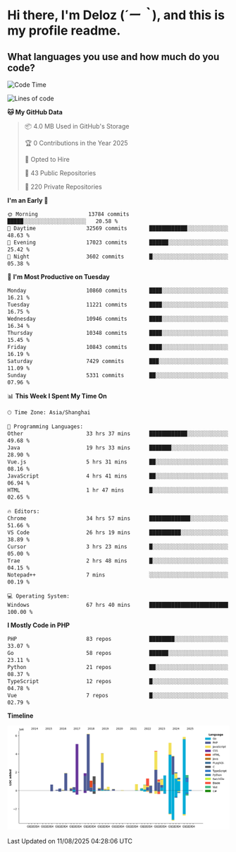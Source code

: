 # **Hi there, I'm Deloz (*´ー｀*), and this is my profile readme.**

## **What languages you use and how much do you code?**

<!--START_SECTION:waka-->
![Code Time](http://img.shields.io/badge/Code%20Time-7%2C107%20hrs%2024%20mins-blue)

![Lines of code](https://img.shields.io/badge/From%20Hello%20World%20I%27ve%20Written-56.2%20million%20lines%20of%20code-blue)

**🐱 My GitHub Data** 

> 📦 4.0 MB Used in GitHub's Storage 
 > 
> 🏆 0 Contributions in the Year 2025
 > 
> 💼 Opted to Hire
 > 
> 📜 43 Public Repositories 
 > 
> 🔑 220 Private Repositories 
 > 
**I'm an Early 🐤** 

```text
🌞 Morning                13784 commits       █████░░░░░░░░░░░░░░░░░░░░   20.58 % 
🌆 Daytime                32569 commits       ████████████░░░░░░░░░░░░░   48.63 % 
🌃 Evening                17023 commits       ██████░░░░░░░░░░░░░░░░░░░   25.42 % 
🌙 Night                  3602 commits        █░░░░░░░░░░░░░░░░░░░░░░░░   05.38 % 
```
📅 **I'm Most Productive on Tuesday** 

```text
Monday                   10860 commits       ████░░░░░░░░░░░░░░░░░░░░░   16.21 % 
Tuesday                  11221 commits       ████░░░░░░░░░░░░░░░░░░░░░   16.75 % 
Wednesday                10946 commits       ████░░░░░░░░░░░░░░░░░░░░░   16.34 % 
Thursday                 10348 commits       ████░░░░░░░░░░░░░░░░░░░░░   15.45 % 
Friday                   10843 commits       ████░░░░░░░░░░░░░░░░░░░░░   16.19 % 
Saturday                 7429 commits        ███░░░░░░░░░░░░░░░░░░░░░░   11.09 % 
Sunday                   5331 commits        ██░░░░░░░░░░░░░░░░░░░░░░░   07.96 % 
```


📊 **This Week I Spent My Time On** 

```text
🕑︎ Time Zone: Asia/Shanghai

💬 Programming Languages: 
Other                    33 hrs 37 mins      ████████████░░░░░░░░░░░░░   49.68 % 
Java                     19 hrs 33 mins      ███████░░░░░░░░░░░░░░░░░░   28.90 % 
Vue.js                   5 hrs 31 mins       ██░░░░░░░░░░░░░░░░░░░░░░░   08.16 % 
JavaScript               4 hrs 41 mins       ██░░░░░░░░░░░░░░░░░░░░░░░   06.94 % 
HTML                     1 hr 47 mins        █░░░░░░░░░░░░░░░░░░░░░░░░   02.65 % 

🔥 Editors: 
Chrome                   34 hrs 57 mins      █████████████░░░░░░░░░░░░   51.66 % 
VS Code                  26 hrs 19 mins      ██████████░░░░░░░░░░░░░░░   38.89 % 
Cursor                   3 hrs 23 mins       █░░░░░░░░░░░░░░░░░░░░░░░░   05.00 % 
Trae                     2 hrs 48 mins       █░░░░░░░░░░░░░░░░░░░░░░░░   04.15 % 
Notepad++                7 mins              ░░░░░░░░░░░░░░░░░░░░░░░░░   00.19 % 

💻 Operating System: 
Windows                  67 hrs 40 mins      █████████████████████████   100.00 % 
```

**I Mostly Code in PHP** 

```text
PHP                      83 repos            ████████░░░░░░░░░░░░░░░░░   33.07 % 
Go                       58 repos            ██████░░░░░░░░░░░░░░░░░░░   23.11 % 
Python                   21 repos            ██░░░░░░░░░░░░░░░░░░░░░░░   08.37 % 
TypeScript               12 repos            █░░░░░░░░░░░░░░░░░░░░░░░░   04.78 % 
Vue                      7 repos             █░░░░░░░░░░░░░░░░░░░░░░░░   02.79 % 
```



**Timeline**

![Lines of Code chart](https://raw.githubusercontent.com/deloz/deloz/main/assets/bar_graph.png)


 Last Updated on 11/08/2025 04:28:06 UTC
<!--END_SECTION:waka-->
